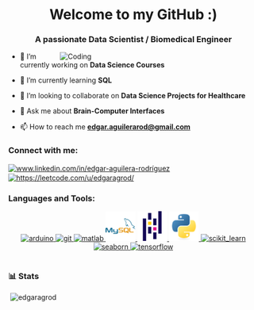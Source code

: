 <h1 align="center">Welcome to my GitHub :)</h1>
<h3 align="center">A passionate Data Scientist / Biomedical Engineer</h3>
<img align="right" alt="Coding" width="400" src="https://www.redoxengine.com/wp-content/uploads/2018/02/braingate-neural-interface-system.gif">

- 🔭 I’m currently working on **Data Science Courses**

- 🌱 I’m currently learning **SQL**

- 👯 I’m looking to collaborate on **Data Science Projects for Healthcare**

- 💬 Ask me about **Brain-Computer Interfaces**

- 📫 How to reach me **edgar.aguilerarod@gmail.com**

<h3 align="left">Connect with me:</h3>
<p align="left">
<a href="https://linkedin.com/in/www.linkedin.com/in/edgar-aguilera-rodríguez" target="blank"><img align="center" src="https://raw.githubusercontent.com/rahuldkjain/github-profile-readme-generator/master/src/images/icons/Social/linked-in-alt.svg" alt="www.linkedin.com/in/edgar-aguilera-rodríguez" height="30" width="60" /></a>
<a href="https://www.leetcode.com/https://leetcode.com/u/edgaragrod/" target="blank"><img align="center" src="https://raw.githubusercontent.com/rahuldkjain/github-profile-readme-generator/master/src/images/icons/Social/leet-code.svg" alt="https://leetcode.com/u/edgaragrod/" height="30" width="60" /></a>
</p>

<h3 align="left">Languages and Tools:</h3>
<p align="center"> <a href="https://www.arduino.cc/" target="_blank" rel="noreferrer"> <img src="https://cdn.worldvectorlogo.com/logos/arduino-1.svg" alt="arduino" width="60" height="60"/> </a> <a href="https://git-scm.com/" target="_blank" rel="noreferrer"> <img src="https://www.vectorlogo.zone/logos/git-scm/git-scm-icon.svg" alt="git" width="60" height="60"/> </a> <a href="https://www.mathworks.com/" target="_blank" rel="noreferrer"> <img src="https://upload.wikimedia.org/wikipedia/commons/2/21/Matlab_Logo.png" alt="matlab" width="60" height="60"/> </a> <a href="https://www.mysql.com/" target="_blank" rel="noreferrer"> <img src="https://raw.githubusercontent.com/devicons/devicon/master/icons/mysql/mysql-original-wordmark.svg" alt="mysql" width="60" height="60"/> </a> <a href="https://pandas.pydata.org/" target="_blank" rel="noreferrer"> <img src="https://raw.githubusercontent.com/devicons/devicon/2ae2a900d2f041da66e950e4d48052658d850630/icons/pandas/pandas-original.svg" alt="pandas" width="60" height="60"/> </a> <a href="https://www.python.org" target="_blank" rel="noreferrer"> <img src="https://raw.githubusercontent.com/devicons/devicon/master/icons/python/python-original.svg" alt="python" width="60" height="60"/> </a> <a href="https://scikit-learn.org/" target="_blank" rel="noreferrer"> <img src="https://upload.wikimedia.org/wikipedia/commons/0/05/Scikit_learn_logo_small.svg" alt="scikit_learn" width="60" height="60"/> </a> <a href="https://seaborn.pydata.org/" target="_blank" rel="noreferrer"> <img src="https://seaborn.pydata.org/_images/logo-mark-lightbg.svg" alt="seaborn" width="60" height="60"/> </a> <a href="https://www.tensorflow.org" target="_blank" rel="noreferrer"> <img src="https://www.vectorlogo.zone/logos/tensorflow/tensorflow-icon.svg" alt="tensorflow" width="60" height="60"/> </a> </p>

#

### 📊 Stats
<p>&nbsp;<img align="center" src="https://github-readme-stats.vercel.app/api?username=edgaragrod&show_icons=true&theme=tokyonight&locale=en" alt="edgaragrod" /></p>
